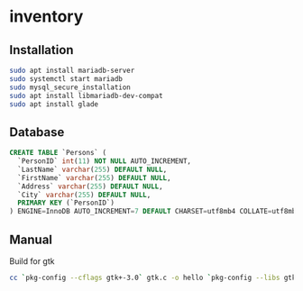 # inventory

## Installation

```bash
sudo apt install mariadb-server
sudo systemctl start mariadb
sudo mysql_secure_installation
sudo apt install libmariadb-dev-compat
sudo apt install glade
```

## Database

```sql
CREATE TABLE `Persons` (
  `PersonID` int(11) NOT NULL AUTO_INCREMENT,
  `LastName` varchar(255) DEFAULT NULL,
  `FirstName` varchar(255) DEFAULT NULL,
  `Address` varchar(255) DEFAULT NULL,
  `City` varchar(255) DEFAULT NULL,
  PRIMARY KEY (`PersonID`)
) ENGINE=InnoDB AUTO_INCREMENT=7 DEFAULT CHARSET=utf8mb4 COLLATE=utf8mb4_general_ci 
```

## Manual

Build for gtk
```bash
cc `pkg-config --cflags gtk+-3.0` gtk.c -o hello `pkg-config --libs gtk+-3.0`
```
